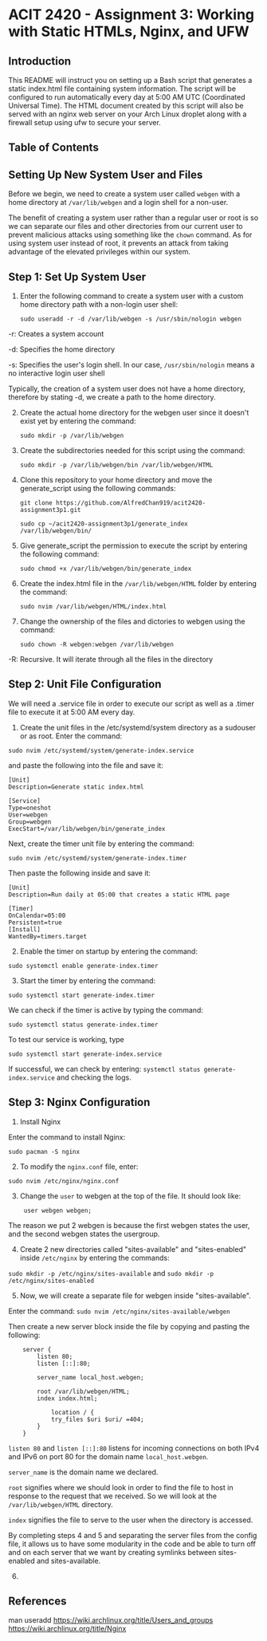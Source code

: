 # ACIT 2420 - Assignment 3: Working with Static HTMLs, Nginx, and UFW

## Introduction
This README will instruct you on setting up a Bash script that generates a static index.html file containing system information. The script will be configured to run automatically every day at 5:00 AM UTC (Coordinated Universal Time). The HTML document created by this script will also be served with an nginx web server on your Arch Linux droplet along with a firewall setup using ufw to secure your server.

## Table of Contents

## Setting Up New System User and Files
Before we begin, we need to create a system user called `webgen` with a home directory at `/var/lib/webgen` and a login shell for a non-user.

The benefit of creating a system user rather than a regular user or root is so we can separate our files and other directories from our current user to prevent malicious attacks using something like the `chown` command. As for using system user instead of root, it prevents an attack from taking advantage of the elevated privileges within our system.

## Step 1: Set Up System User

1. Enter the following command to create a system user with a custom home directory path with a non-login user shell:

    `sudo useradd -r -d /var/lib/webgen -s /usr/sbin/nologin webgen`

-r: Creates a system account

-d: Specifies the home directory

-s: Specifies the user's login shell. In our case, `/usr/sbin/nologin` means a no interactive login user shell

Typically, the creation of a system user does not have a home directory, therefore by stating -d, we create a path to the home directory.

2. Create the actual home directory for the webgen user since it doesn't exist yet by entering the command:

    `sudo mkdir -p /var/lib/webgen`

3. Create the subdirectories needed for this script using the command:

    `sudo mkdir -p /var/lib/webgen/bin /var/lib/webgen/HTML`


4. Clone this repository to your home directory and move the generate_script using the following commands:
    
    `git clone https://github.com/AlfredChan919/acit2420-assignment3p1.git`
 
    `sudo cp ~/acit2420-assignment3p1/generate_index /var/lib/webgen/bin/`

5. Give generate_script the permission to execute the script by entering the following command:

    `sudo chmod +x /var/lib/webgen/bin/generate_index`

6. Create the index.html file in the `/var/lib/webgen/HTML` folder by entering the command:

    `sudo nvim /var/lib/webgen/HTML/index.html`

7. Change the ownership of the files and dictories to webgen using the command:

    `sudo chown -R webgen:webgen /var/lib/webgen`

-R: Recursive. It will iterate through all the files in the directory

## Step 2: Unit File Configuration

We will need a .service file in order to execute our script as well as a .timer file to execute it at 5:00 AM every day.

1. Create the unit files in the /etc/systemd/system directory as a sudouser or as root. Enter the command:

`sudo nvim /etc/systemd/system/generate-index.service`

and paste the following into the file and save it:

    [Unit]
    Description=Generate static index.html

    [Service]
    Type=oneshot
    User=webgen
    Group=webgen
    ExecStart=/var/lib/webgen/bin/generate_index

Next, create the timer unit file by entering the command:

`sudo nvim /etc/systemd/system/generate-index.timer`

Then paste the following inside and save it:

    [Unit]
    Description=Run daily at 05:00 that creates a static HTML page

    [Timer]
    OnCalendar=05:00
    Persistent=true
    [Install]
    WantedBy=timers.target

2. Enable the timer on startup by entering the command:

`sudo systemctl enable generate-index.timer`

3. Start the timer by entering the command:

`sudo systemctl start generate-index.timer`

We can check if the timer is active by typing the command: 

`sudo systemctl status generate-index.timer`

To test our service is working, type 

`sudo systemctl start generate-index.service`

If successful, we can check by entering: `systemctl status generate-index.service` and checking the logs.

## Step 3: Nginx Configuration

1. Install Nginx

Enter the command to install Nginx:

`sudo pacman -S nginx`

2. To modify the `nginx.conf` file, enter:

`sudo nvim /etc/nginx/nginx.conf`

3. Change the `user` to webgen at the top of the file. It should look like:

        user webgen webgen;

The reason we put 2 webgen is because the first webgen states the user, and the second webgen states the usergroup.

4. Create 2 new directories called "sites-available" and "sites-enabled" inside `/etc/nginx` by entering the commands:

`sudo mkdir -p /etc/nginx/sites-available` and `sudo mkdir -p /etc/nginx/sites-enabled`

5. Now, we will create a separate file for webgen inside "sites-available".

Enter the command: `sudo nvim /etc/nginx/sites-available/webgen`

Then create a new server block inside the file by copying and pasting the following:

        server {
            listen 80;
            listen [::]:80;

            server_name local_host.webgen;

            root /var/lib/webgen/HTML;
            index index.html;

                location / {
                try_files $uri $uri/ =404;
            }
        }

`listen 80` and `listen [::]:80` listens for incoming connections on both IPv4 and IPv6 on port 80 for the domain name `local_host.webgen`.

`server_name` is the domain name we declared.

`root` signifies where we should look in order to find the file to host in response to the request that we received. So we will look at the `/var/lib/webgen/HTML` directory.

`index` signifies the file to serve to the user when the directory is accessed.

By completing steps 4 and 5 and separating the server files from the config file, it allows us to have some modularity in the code and be able to turn off and on each server that we want by creating symlinks between sites-enabled and sites-available.

6. 


## References
man useradd
https://wiki.archlinux.org/title/Users_and_groups
https://wiki.archlinux.org/title/Nginx